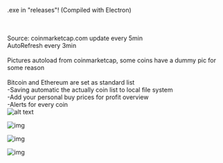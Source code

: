  
.exe in "releases"! (Compiled with Electron)

<br><br>
<a>Source: coinmarketcap.com update every 5min<br>AutoRefresh every 3min<br><br>
Pictures autoload from coinmarketcap, some coins have a dummy pic for some reason<br><br>Bitcoin and Ethereum are set as standard list<br>
-Saving automatic the actually coin list to local file system    <br>
-Add your personal buy prices for profit overview   <br>
-Alerts for every coin    <br>
![alt text](https://fs.bitcoinmagazine.com/img/images/altcoins.width-800.jpg)
 
 ![img](https://i.imgur.com/7upsQbo.jpg)

![img](https://i.imgur.com/tDbzZrq.jpg)

![img](https://i.imgur.com/hJcnZLd.jpg)

